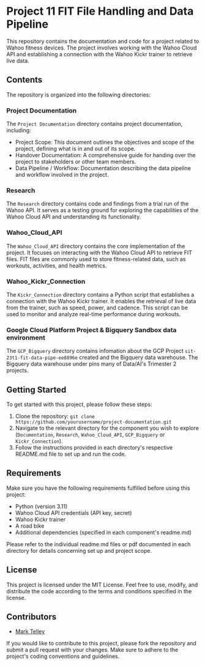 

# Project 11 FIT File Handling and Data Pipeline

This repository contains the documentation and code for a project related to Wahoo fitness devices. The project involves working with the Wahoo Cloud API and establishing a connection with the Wahoo Kickr trainer to retrieve live data.

## Contents

The repository is organized into the following directories:

### Project Documentation

The `Project Documentation` directory contains project documentation, including:

- Project Scope: This document outlines the objectives and scope of the project, defining what is in and out of its scope.
- Handover Documentation: A comprehensive guide for handing over the project to stakeholders or other team members.
- Data Pipeline / Workflow: Documentation describing the data pipeline and workflow involved in the project.

### Research

The `Research` directory contains code and findings from a trial run of the Wahoo API. It serves as a testing ground for exploring the capabilities of the Wahoo Cloud API and understanding its functionality.

### Wahoo_Cloud_API

The `Wahoo_Cloud_API` directory contains the core implementation of the project. It focuses on interacting with the Wahoo Cloud API to retrieve FIT files. FIT files are commonly used to store fitness-related data, such as workouts, activities, and health metrics.

### Wahoo_Kickr_Connection

The `Kickr_Connection` directory contains a Python script that establishes a connection with the Wahoo Kickr trainer. It enables the retrieval of live data from the trainer, such as speed, power, and cadence. This script can be used to monitor and analyze real-time performance during workouts.

### Google Cloud Platform Project & Bigquery Sandbox data environment
The `GCP_Bigquery` directory contains infomation about the GCP Project `sit-23t1-fit-data-pipe-ee8896e` created and the Bigquery data warehouse. The Bigquery data warehouse under pins many of Data/AI's Trimester 2 projects. 

## Getting Started

To get started with this project, please follow these steps:

1. Clone the repository: `git clone https://github.com/yourusername/project-documentation.git`
2. Navigate to the relevant directory for the component you wish to explore (`Documentation`, `Research`, `Wahoo_Cloud_API`, `GCP_Bigquery` or `Kickr_Connection`).
3. Follow the instructions provided in each directory's respective README.md file to set up and run the code.

## Requirements

Make sure you have the following requirements fulfilled before using this project:

- Python (version 3.11)
- Wahoo Cloud API credentials (API key, secret)
- Wahoo Kickr trainer
- A road bike
- Additional dependencies (specified in each component's readme.md)

Please refer to the individual readme.md files or pdf documented in each directory for details concerning set up and project scope. 

## License

This project is licensed under the MIT License. Feel free to use, modify, and distribute the code according to the terms and conditions specified in the license.

## Contributors

- [Mark Telley](https://github.com/marktelley)

If you would like to contribute to this project, please fork the repository and submit a pull request with your changes. Make sure to adhere to the project's coding conventions and guidelines.
